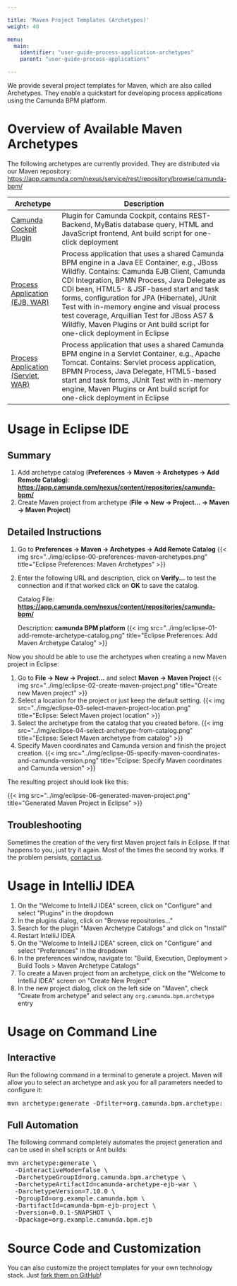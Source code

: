 ```yaml
---

title: 'Maven Project Templates (Archetypes)'
weight: 40

menu:
  main:
    identifier: "user-guide-process-application-archetypes"
    parent: "user-guide-process-applications"

---
```


We provide several project templates for Maven, which are also called Archetypes.
They enable a quickstart for developing process applications using the Camunda BPM platform.


# Overview of Available Maven Archetypes

The following archetypes are currently provided. They are distributed via our Maven repository: https://app.camunda.com/nexus/service/rest/repository/browse/camunda-bpm/

<table class="table table-bordered">
  <thead>
    <tr><th>Archetype</th><th>Description</th></tr>
  </thead>
  <tbody>
    <tr>
      <td><a href="https://app.camunda.com/nexus/service/rest/repository/browse/camunda-bpm/org/camunda/bpm/archetype/camunda-archetype-cockpit-plugin/">Camunda Cockpit Plugin</a></td>
      <td>Plugin for Camunda Cockpit, contains REST-Backend, MyBatis database query, HTML and JavaScript frontend, Ant build script for one-click deployment</td>
    </tr>
    <tr>
      <td><a href="https://app.camunda.com/nexus/service/rest/repository/browse/camunda-bpm/org/camunda/bpm/archetype/camunda-archetype-ejb-war/">Process Application (EJB, WAR)</a></td>
      <td>Process application that uses a shared Camunda BPM engine in a Java EE Container, e.g., JBoss Wildfly.
          Contains: Camunda EJB Client, Camunda CDI Integration, BPMN Process, Java Delegate as CDI bean, HTML5- & JSF-based start and task forms,
          configuration for JPA (Hibernate), JUnit Test with in-memory engine and visual process test coverage, Arquillian Test for JBoss AS7 & Wildfly, Maven Plugins or Ant build script for one-click deployment in Eclipse</td>
    </tr>
    <tr>
      <td><a href="https://app.camunda.com/nexus/service/rest/repository/browse/camunda-bpm/org/camunda/bpm/archetype/camunda-archetype-servlet-war/">Process Application (Servlet, WAR)</a></td>
      <td>Process application that uses a shared Camunda BPM engine in a Servlet Container, e.g., Apache Tomcat.
          Contains: Servlet process application, BPMN Process, Java Delegate, HTML5-based start and task forms,
          JUnit Test with in-memory engine, Maven Plugins or Ant build script for one-click deployment in Eclipse</td>
    </tr>
  </tbody>
</table>


# Usage in Eclipse IDE

## Summary

1. Add archetype catalog (**Preferences -> Maven -> Archetypes -> Add Remote Catalog**):
    **https://app.camunda.com/nexus/content/repositories/camunda-bpm/**
2. Create Maven project from archetype (**File -> New -> Project... -> Maven -> Maven Project**)


## Detailed Instructions

1. Go to **Preferences -> Maven -> Archetypes -> Add Remote Catalog**
{{< img src="../img/eclipse-00-preferences-maven-archetypes.png" title="Eclipse Preferences: Maven Archetypes" >}}
2. Enter the following URL and description, click on **Verify...** to test the connection and if that worked click on **OK** to save the catalog.

    Catalog File: **https://app.camunda.com/nexus/content/repositories/camunda-bpm/**

    Description: **camunda BPM platform**
{{< img src="../img/eclipse-01-add-remote-archetype-catalog.png" title="Eclipse Preferences: Add Maven Archetype Catalog" >}}

Now you should be able to use the archetypes when creating a new Maven project in Eclipse:

1. Go to **File -> New -> Project...** and select **Maven -> Maven Project**
{{< img src="../img/eclipse-02-create-maven-project.png" title="Create new Maven project" >}}
2. Select a location for the project or just keep the default setting.
{{< img src="../img/eclipse-03-select-maven-project-location.png" title="Eclipse: Select Maven project location" >}}
3. Select the archetype from the catalog that you created before.
{{< img src="../img/eclipse-04-select-archetype-from-catalog.png" title="Eclipse: Select Maven archetype from catalog" >}}
4. Specify Maven coordinates and Camunda version and finish the project creation.
{{< img src="../img/eclipse-05-specify-maven-coordinates-and-camunda-version.png" title="Eclipse: Specify Maven coordinates and Camunda version" >}}

The resulting project should look like this:

{{< img src="../img/eclipse-06-generated-maven-project.png" title="Generated Maven Project in Eclipse" >}}


## Troubleshooting

Sometimes the creation of the very first Maven project fails in Eclipse. If that happens to you, just try it again. Most of the times the second try works. If the problem persists, [contact us](https://forum.camunda.org/).

# Usage in IntelliJ IDEA

1. On the "Welcome to IntelliJ IDEA" screen, click on "Configure" and select "Plugins" in the dropdown
2. In the plugins dialog, click on "Browse repositories..."
3. Search for the plugin "Maven Archetype Catalogs" and click on "Install"
4. Restart IntelliJ IDEA
5. On the "Welcome to IntelliJ IDEA" screen, click on "Configure" and select "Preferences" in the dropdown
6. In the preferences window, navigate to: "Build, Execution, Deployment > Build Tools > Maven Archetype Catalogs"
7. To create a Maven project from an archetype, click on the "Welcome to IntelliJ IDEA" screen on "Create New Project"
8. In the new project dialog, click on the left side on "Maven", check "Create from archetype" and select any `org.camunda.bpm.archetype` entry

# Usage on Command Line

## Interactive

Run the following command in a terminal to generate a project. Maven will allow you to select an archetype and ask you for all parameters needed to configure it:

<pre class="console">
mvn archetype:generate -Dfilter=org.camunda.bpm.archetype:
</pre>


## Full Automation

The following command completely automates the project generation and can be used in shell scripts or Ant builds:
<pre class="console">
mvn archetype:generate \
  -DinteractiveMode=false \
  -DarchetypeGroupId=org.camunda.bpm.archetype \
  -DarchetypeArtifactId=camunda-archetype-ejb-war \
  -DarchetypeVersion=7.10.0 \
  -DgroupId=org.example.camunda.bpm \
  -DartifactId=camunda-bpm-ejb-project \
  -Dversion=0.0.1-SNAPSHOT \
  -Dpackage=org.example.camunda.bpm.ejb
</pre>


# Source Code and Customization

You can also customize the project templates for your own technology stack. Just [fork them on GitHub](https://github.com/camunda/camunda-archetypes)!
